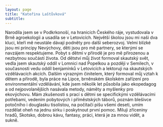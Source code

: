 ```yaml
---
layout: page
title: "Kateřina Laštůvková"
subtitle:  
---
```


Narodila jsem se v Podkrkonoší, na hranicích Českého ráje, vystudovala v Brně agroekologii a usadila se v Letovicích. Největší školou jsou mi naši dva kluci, kteří mě neustále dávají podněty pro další seberozvoj. Velmi blízké jsou mi principy Nevýchovy, děti jsou pro mě partnery, se kterými se navzájem respektujeme. Pobyt s dětmi v přírodě je pro mě přirozenou a nezbytnou součástí života. Od dětství můj život formoval skautský svět, vedla jsem skautský oddíl v Lomnici nad Popelkou a později v Semilech, v současnosti vedu oddíl benjamínků v Letovicích a lektoruji na skautských vzdělávacích akcích.  Dalším výrazným činitelem, který formoval můj vztah k dětem a přírodě, byla práce na Lipce, brněnském školském zařízení pro environmentální vzdělávání, kde jsem několik let působila jako ekopedagog a od nejpovolanějších nasávala  metody, náměty a myšlenky pro ekovýchovu. Mám zkušenosti s prací s dětmi se specifickými vzdělávacími potřebami, vedením pobytových i příměstských táborů, poznám blešivce potočního i douglasku tisolistou, na počítači píšu všemi deseti, umím rozdělat oheň na jednu sirku i poskytnout první pomoc. Miluji zříceniny hradů, Skotsko, dobrou kávu, fantasy, práci, která je za mnou vidět, a sukně.
